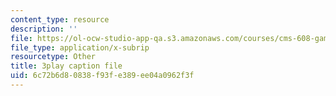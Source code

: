 ```yaml
---
content_type: resource
description: ''
file: https://ol-ocw-studio-app-qa.s3.amazonaws.com/courses/cms-608-game-design-spring-2014/6c72b6d80838f93fe389ee04a0962f3f_1506695.srt
file_type: application/x-subrip
resourcetype: Other
title: 3play caption file
uid: 6c72b6d8-0838-f93f-e389-ee04a0962f3f
---
```

